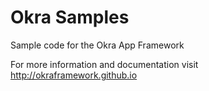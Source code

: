Okra Samples
============

Sample code for the Okra App Framework

For more information and documentation visit http://okraframework.github.io
